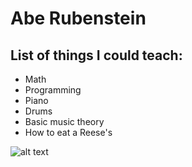 # Abe Rubenstein
## List of things I could teach:

* Math
* Programming
* Piano
* Drums
* Basic music theory
* How to eat a Reese's

![alt text](http:/madb.us/art/kentile.gif "Title")
